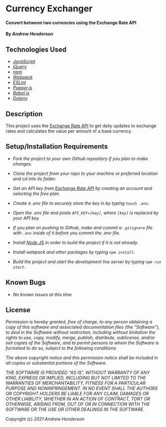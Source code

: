 # Currency Exchanger

#### Convert between two currencies using the Exchange Rate API

#### By _**Andrew Henderson**_

## Technologies Used

* _[JavaScript](https://developer.mozilla.org/en-US/docs/Web/JavaScript)_
* _[jQuery](https://jquery.com/)_
* _[npm](https://www.npmjs.com)_
* _[Webpack](https://webpack.js.org)_
* _[ESLint](https://eslint.org)_
* _[Popper.js](https://popper.js.org/)_
* _[Babel.js](https://babeljs.io/)_
* _[Dotenv](https://www.npmjs.com/package/dotenv)_

## Description

This project uses the [Exchange Rate API](https://www.exchangerate-api.com/) to get daily updates to exchange rates and calculates the value per amount of a base currency.

## Setup/Installation Requirements

* _Fork the project to your own Github repository if you plan to make changes._

* _Clone the project from your repo to your machine or preferred location and cd into its folder._

* _Get an API key from [Exchange Rate API](https://app.exchangerate-api.com/sign-up) by creating an account and selecting the free plan._

* _Create a .env file to securely store the key in by typing ```touch .env```._

* _Open the .env file and paste ```API_KEY=[key]```, where ```[key]``` is replaced by your API key._

* _If you plan on pushing to Github, make and commit a ```.gitignore``` file with ```.env``` inside of it before you commit the .env file._

* _Install [Node JS](https://nodejs.org) in order to build the project if it is not already._

* _Install webpack and other packages by typing ```npm install```._

* _Build the project and start the development live server by typing ```npm run start```._

## Known Bugs

* _No known issues at this time_

## License

_Permission is hereby granted, free of charge, to any person obtaining a copy of this software and associated documentation files (the "Software"), to deal in the Software without restriction, including without limitation the rights to use, copy, modify, merge, publish, distribute, sublicense, and/or sell copies of the Software, and to permit persons to whom the Software is furnished to do so, subject to the following conditions:_

_The above copyright notice and this permission notice shall be included in all copies or substantial portions of the Software._

_THE SOFTWARE IS PROVIDED "AS IS", WITHOUT WARRANTY OF ANY KIND, EXPRESS OR IMPLIED, INCLUDING BUT NOT LIMITED TO THE WARRANTIES OF MERCHANTABILITY, FITNESS FOR A PARTICULAR PURPOSE AND NONINFRINGEMENT. IN NO EVENT SHALL THE AUTHORS OR COPYRIGHT HOLDERS BE LIABLE FOR ANY CLAIM, DAMAGES OR OTHER LIABILITY, WHETHER IN AN ACTION OF CONTRACT, TORT OR OTHERWISE, ARISING FROM, OUT OF OR IN CONNECTION WITH THE SOFTWARE OR THE USE OR OTHER DEALINGS IN THE SOFTWARE._

Copyright (c) _2021_ _Andrew Henderson_